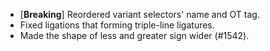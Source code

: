* \[**Breaking**\] Reordered variant selectors' name and OT tag.
* Fixed ligations that forming triple-line ligatures.
* Made the shape of less and greater sign wider (#1542).
